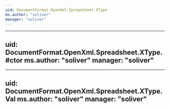 ```yaml
---
uid: DocumentFormat.OpenXml.Spreadsheet.XType
ms.author: "soliver"
manager: "soliver"
---
```


---
uid: DocumentFormat.OpenXml.Spreadsheet.XType.#ctor
ms.author: "soliver"
manager: "soliver"
---

---
uid: DocumentFormat.OpenXml.Spreadsheet.XType.Val
ms.author: "soliver"
manager: "soliver"
---
